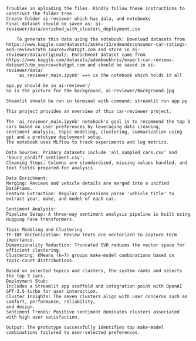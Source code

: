     
    Troubles in uploading the files. Kindly follow these instructions to construct the folder tree.
    Create folder ai-reviewer which has data, and notebooks
    Final dataset should be saved as: ai-reviewer/data/enriched_with_clusters_deployment.csv
    
        To generate this data using the notebook: Download datasets from https://www.kaggle.com/datasets/ankkur13/edmundsconsumer-car-ratings-and-reviews?utm_source=chatgpt.com and store in ai-reviewer/data/original/. Enrichment dataset came from https://www.kaggle.com/datasets/ademboukhris/expert-car-reviews-dataset?utm_source=chatgpt.com and should be saved in ai-reviewer/data/
        'ai_reviewer_main.ipynb' ==> is the notebook which holds it all
    
    app.py should be in ai-reviewer/
    So is the picture for the background, ai-reviewer/Background.jpg

    Steamlit should be run in terminal with command: streamlit run app.py
    
    This project provides an overview of this car-reviewer project.
    
    The 'ai_reviewer_main.ipynb' notebook's goal is to recommend the top 3 cars based on user preferences by leveraging data cleaning, 
    sentiment analysis, topic modeling, clustering, summarization using gpt and a prototype deployment setup.
    The notebook uses MLflow to track experiments and log metrics.
    
    Data Sources: Primary datasets include 'all_sampled_cars.csv' and 'hour2_cardiff_sentiment.csv'.
    Cleaning Steps: Columns are standardized, missing values handled, and text fields prepared for analysis.

    Data Enrichment:
    Merging: Reviews and vehicle details are merged into a unified DataFrame.
    Feature Extraction: Regular expressions parse 'vehicle_title' to extract year, make, and model of each car.

    Sentiment Analysis:
    Pipeline Setup: A three-way sentiment analysis pipeline is built using Hugging Face transformers.
     
    Topic Modeling and Clustering
    TF-IDF Vectorization: Review texts are vectorized to capture term importance.
    Dimensionality Reduction: Truncated SVD reduces the vector space for efficient clustering.
    Clustering: KMeans (k=7) groups make-model combinations based on topic-count distributions.
    
    Based on selected topics and clusters, the system ranks and selects the top 3 cars.
    Deployment Stub: 
    Includes a Streamlit app scaffold and integration point with OpenAI GPT-3.5-turbo for user interaction.
    Cluster Insights: The seven clusters align with user concerns such as comfort, performance, reliability, 
    and design.
    Sentiment Trends: Positive sentiment dominates clusters associated with high user satisfaction.
    
    Output: The prototype successfully identifies top make-model combinations tailored to user-selected preferences.
